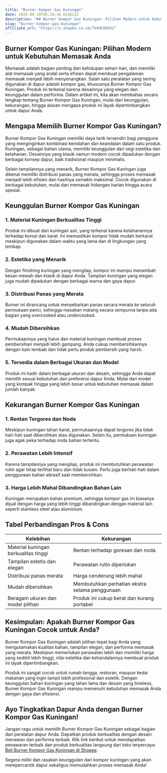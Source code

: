 ```yaml
---
title: "Burner Kompor Gas Kuningan"
date: 2025-09-14T05:10:34.621611Z
description: "## Burner Kompor Gas Kuningan: Pilihan Modern untuk Kebutuhan Memasak Anda..."
slug: "burner-kompor-gas-kuningan"
affiliate_url: "https://s.shopee.co.id/7V44C68VX2"
---
```

## Burner Kompor Gas Kuningan: Pilihan Modern untuk Kebutuhan Memasak Anda

Memasak adalah bagian penting dari kehidupan sehari-hari, dan memiliki alat memasak yang andal serta efisien dapat membuat pengalaman memasak menjadi lebih menyenangkan. Salah satu peralatan yang sering digunakan di dapur adalah kompor gas, khususnya Burner Kompor Gas Kuningan. Produk ini terkenal karena desainnya yang elegan dan keunggulan dalam performa. Dalam artikel ini, kita akan membahas secara lengkap tentang Burner Kompor Gas Kuningan, mulai dari keunggulan, kekurangan, hingga alasan mengapa produk ini layak dipertimbangkan untuk dapur Anda.

## Mengapa Memilih Burner Kompor Gas Kuningan?

Burner Kompor Gas Kuningan memiliki daya tarik tersendiri bagi pengguna yang menginginkan kombinasi keindahan dan keandalan dalam satu produk. Kuningan, sebagai bahan utama, memiliki keunggulan dari segi estetika dan ketahanan. Desainnya yang klasik namun modern cocok dipadukan dengan berbagai konsep dapur, baik tradisional maupun minimalis.

Selain tampilannya yang menarik, Burner Kompor Gas Kuningan juga dikenal memiliki distribusi panas yang merata, sehingga proses memasak menjadi lebih efisien dan hasilnya semakin maksimal. Cocok digunakan di berbagai kebutuhan, mulai dari memasak hidangan harian hingga acara spesial.

## Keunggulan Burner Kompor Gas Kuningan

### 1. Material Kuningan Berkualitas Tinggi

Produk ini dibuat dari kuningan asli, yang terkenal karena ketahanannya terhadap korosi dan karat. Ini memastikan kompor tidak mudah berkarat meskipun digunakan dalam waktu yang lama dan di lingkungan yang lembap.

### 2. Estetika yang Menarik

Dengan finishing kuningan yang mengilap, kompor ini mampu menambah kesan mewah dan klasik di dapur Anda. Tampilan kuningan yang elegan juga mudah dipadukan dengan berbagai warna dan gaya dapur.

### 3. Distribusi Panas yang Merata

Burner ini dirancang untuk menyebarkan panas secara merata ke seluruh permukaan panci, sehingga masakan matang secara sempurna tanpa ada bagian yang overcooked atau undercooked.

### 4. Mudah Dibersihkan

Permukaannya yang halus dan material kuningan membuat proses pembersihan menjadi lebih gampang. Anda cukup membersihkannya dengan kain lembab dan tidak perlu produk pembersih yang harsh.

### 5. Tersedia dalam Berbagai Ukuran dan Model

Produk ini hadir dalam berbagai ukuran dan desain, sehingga Anda dapat memilih sesuai kebutuhan dan preferensi dapur Anda. Mulai dari model yang kompak hingga yang lebih besar untuk kebutuhan memasak dalam jumlah banyak.

## Kekurangan Burner Kompor Gas Kuningan

### 1. Rentan Tergores dan Noda

Meskipun kuningan tahan karat, permukaannya dapat tergores jika tidak hati-hati saat dibersihkan atau digunakan. Selain itu, permukaan kuningan juga agak peka terhadap noda bahan tertentu.

### 2. Perawatan Lebih Intensif

Karena tampilannya yang mengilap, produk ini membutuhkan perawatan rutin agar tetap terlihat baru dan tidak kusam. Perlu juga berhati-hati dalam penggunaan bahan abrasif saat membersihkan.

### 3. Harga Lebih Mahal Dibandingkan Bahan Lain

Kuningan merupakan bahan premium, sehingga kompor gas ini biasanya dijual dengan harga yang lebih tinggi dibandingkan dengan material lain seperti stainless steel atau aluminium.

## Tabel Perbandingan Pros & Cons

| Kelebihan                                 | Kekurangan                                   |
|--------------------------------------------|----------------------------------------------|
| Material kuningan berkualitas tinggi     | Rentan terhadap goresan dan noda           |
| Tampilan estetis dan elegan              | Perawatan rutin diperlukan                 |
| Distribusi panas merata                   | Harga cenderung lebih mahal               |
| Mudah dibersihkan                        | Membutuhkan perhatian ekstra selama penggunaan |
| Beragam ukuran dan model pilihan        | Produk ini cukup berat dan kurang portabel |

## Kesimpulan: Apakah Burner Kompor Gas Kuningan Cocok untuk Anda?

Burner Kompor Gas Kuningan adalah pilihan tepat bagi Anda yang mengutamakan kualitas bahan, tampilan elegan, dan performa memasak yang merata. Meskipun memerlukan perawatan lebih dan memiliki harga yang sedikit lebih tinggi, nilai estetika dan kehandalannya membuat produk ini layak dipertimbangkan.

Produk ini sangat cocok untuk rumah tangga, restoran, maupun kedai makanan yang ingin tampil lebih profesional dan estetik. Dengan keunggulan bahan kuningan yang tahan lama dan desain yang timeless, Burner Kompor Gas Kuningan mampu memenuhi kebutuhan memasak Anda dengan gaya dan efisiensi.

## Ayo Tingkatkan Dapur Anda dengan Burner Kompor Gas Kuningan!

Jangan ragu untuk memilih Burner Kompor Gas Kuningan sebagai bagian dari peralatan dapur Anda. Dapatkan produk berkualitas dengan desain menawan dan performa terbaik. Klik link berikut untuk mendapatkan penawaran terbaik dan produk berkualitas langsung dari toko terpercaya: [Beli Burner Kompor Gas Kuningan di Shopee](https://s.shopee.co.id/7V44C68VX2).

Segera miliki dan rasakan keunggulan dari kompor kuningan yang akan mempercantik dapur sekaligus memudahkan proses memasak Anda!
